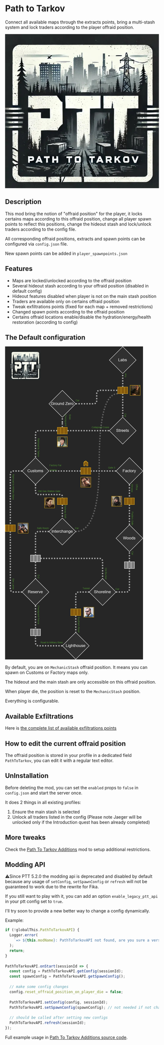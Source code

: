 # Path to Tarkov

Connect all available maps through the extracts points, bring a multi-stash system and lock traders according to the player offraid position.

![PTT LOGO](./LOGO.jpg)

## Description

This mod bring the notion of "offraid position" for the player, it locks certains maps according to this offraid position, change all player spawn points to reflect this positions, change the hideout stash and lock/unlock traders according to the config file.

All corresponding offraid positions, extracts and spawn points can be configured via `config.json` file.

New spawn points can be added in `player_spawnpoints.json`

## Features

- Maps are locked/unlocked according to the offraid position
- Several hideout stash according to your offraid position (disabled in default config)
- Hideout features disabled when player is not on the main stash position
- Traders are available only on certains offraid position
- Tweak exfiltrations points (fixed for each map + removed restrictions)
- Changed spawn points according to the offraid position
- Certains offraid locations enable/disable the hydration/energy/health restoration (according to config)

## The Default configuration

![PathToTarkov mermaid image](./configs/Default/PathToTarkov.png)

By default, you are on `MechanicStash` offraid position. It means you can spawn on Customs or Factory maps only.

The hideout and the main stash are only accessible on this offraid position.

When player die, the position is reset to the `MechanicStash` position.

Everything is configurable.

## Available Exfiltrations

Here is [the complete list of available exfiltrations points](./ALL_EXFILS.md)

## How to edit the current offraid position

The offraid position is stored in your profile in a dedicated field `PathToTarkov`, you can edit it with a regular text editor.

## UnInstallation

Before deleting the mod, you can set the `enabled` props to `false` in `config.json` and start the server once.

It does 2 things in all existing profiles:

1. Ensure the main stash is selected
2. Unlock all traders listed in the config (Please note Jaeger will be unlocked only if the Introduction quest has been already completed)

## More tweaks

Check the [Path To Tarkov Additions](https://github.com/guillaumearm/PathToTarkovAdditions) mod to setup additional restrictions.

## Modding API

⚠️Since PTT 5.2.0 the modding api is deprecated and disabled by default because any usage of `setConfig`, `setSpawnConfig` or `refresh` will not be guaranteed to work due to the rewrite for Fika.

If you still want to play with it, you can add an option `enable_legacy_ptt_api` in your ptt config set to `true`.

I'll try soon to provide a new better way to change a config dynamically.

Example:

```js
if (!globalThis.PathToTarkovAPI) {
  Logger.error(
    `=> ${this.modName}: PathToTarkovAPI not found, are you sure a version of PathToTarkov >= 2.5.0 is installed ?`,
  );
  return;
}

PathToTarkovAPI.onStart(sessionId => {
  const config = PathToTarkovAPI.getConfig(sessionId);
  const spawnConfig = PathToTarkovAPI.getSpawnConfig();

  // make some config changes
  config.reset_offraid_position_on_player_die = false;

  PathToTarkovAPI.setConfig(config, sessionId);
  PathToTarkovAPI.setSpawnConfig(spawnConfig); // not needed if not changed, it's just for the example

  // should be called after setting new configs
  PathToTarkovAPI.refresh(sessionId);
});
```

Full example usage in [Path To Tarkov Additions source code](https://github.com/guillaumearm/PathToTarkovAdditions/blob/master/package.js).
